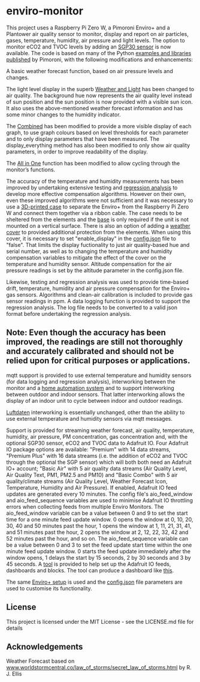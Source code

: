 # enviro-monitor
This project uses a Raspberry Pi Zero W, a Pimoroni Enviro+ and a Plantower air quality sensor to monitor, display and report on air particles, gases, temperature, humidity, air pressure and light levels. The option to monitor eCO2 and TVOC levels by adding an [SGP30 sensor](https://shop.pimoroni.com/products/sgp30-air-quality-sensor-breakout) is now available. The code is based on many of the Python [examples and libraries](https://github.com/pimoroni/enviroplus-python) [published](https://github.com/pimoroni/sgp30-python) by Pimoroni, with the following modifications and enhancements:

A basic weather forecast function, based on air pressure levels and changes.

The light level display in the superb [Weather and Light](https://github.com/pimoroni/enviroplus-python/blob/master/examples/weather-and-light.py) has been changed to air quality. The background hue now represents the air quality level instead of sun position and the sun position is now provided with a visible sun icon. It also uses the above-mentioned weather forecast information and has some minor changes to the humidity indicator.

The [Combined]( https://github.com/pimoroni/enviroplus-python/blob/master/examples/combined.py) has been modified to provide a more visible display of each graph, to use graph colours based on level thresholds for each parameter and to only display parameters that have been measured. The display_everything method has also been modified to only show air quality parameters, in order to improve readability of the display.

The [All in One]( https://github.com/pimoroni/enviroplus-python/blob/master/examples/all-in-one.py) function has been modified to allow cycling through the monitor’s functions.

The accuracy of the temperature and humidity measurements has been improved by undertaking extensive testing and [regression analysis](https://github.com/roscoe81/enviro-monitor/blob/master/Regression_Analysis/Northcliff_Enviro_Monitor_Regression_Analyser.py) to develop more effective compensation algorithms. However on their own, even these improved algorithms were not sufficient and it was necessary to use a [3D-printed case](https://github.com/roscoe81/enviro-monitor/tree/master/3DP_Files) to separate the Enviro+ from the Raspberry Pi Zero W and connect them together via a ribbon cable. The case needs to be sheltered from the elements and the [base](https://github.com/roscoe81/enviro-monitor/blob/master/3DP_Files/Northcliff_EM_Base_01.stl) is only required if the unit is not mounted on a vertical surface. There is also an option of adding a [weather cover](https://github.com/roscoe81/enviro-monitor/blob/master/3DP_Files/Northcliff_EM_Weather_Cover.stl) to provided additional protection from the elements. When using this cover, it is necessary to set "enable_display" in the [config.json](https://github.com/roscoe81/enviro-monitor/blob/master/Config/config.json) file to "false". That limits the display fuctionality to just air quality-based hue and serial number, as well as to changing the temperature and humidity compensation variables to mitigate the effect of the cover on the temperature and humidity sensor. Altitude compensation for the air pressure readings is set by the altitude parameter in the config.json file.

Likewise, testing and regression analysis was used to provide time-based drift, temperature, humidity and air pressure compensation for the Enviro+ gas sensors. Algorithms and clean-air calibration is included to provide gas sensor readings in ppm. A data logging function is provided to support the regression analysis. The log file needs to be converted to a valid json format before undertaking the regression analysis.

## Note: Even though the accuracy has been improved, the readings are still not thoroughly and accurately calibrated and should not be relied upon for critical purposes or applications.

mqtt support is provided to use external temperature and humidity sensors (for data logging and regression analysis), interworking between the monitor and a [home automation system](https://github.com/roscoe81/Home-Manager) and to support interworking between outdoor and indoor sensors. That latter interworking allows the display of an indoor unit to cycle between indoor and outdoor readings.

[Luftdaten]( https://github.com/pimoroni/enviroplus-python/blob/master/examples/luftdaten.py)  interworking is essentially unchanged, other than the ability to use external temperature and humidity sensors via mqtt messages.

Support is provided for streaming weather forecast, air quality, temperature, humidity, air pressure, PM concentration, gas concentration and, with the optional SGP30 sensor, eCO2 and TVOC data to Adafruit IO. Four Adafruit IO package options are available: "Premium" with 14 data streams, "Premium Plus" with 16 data streams (i.e. the addition of eCO2 and TVOC through the optional the SGP sensor) which will both both need an Adafruit IO+ account; "Basic Air" with 5 air quality data streams (Air Quality Level, Air Quality Text, PM1, PM2.5 and PM10) and "Basic Combo" with 5 air quality/climate streams (Air Quality Level, Weather Forecast Icon, Temperature, Humidity and Air Pressure). If enabled, Adafruit IO feed updates are generated every 10 minutes. The config file's aio_feed_window and aio_feed_sequence variables are used to minimise Adafruit IO throttling errors when collecting feeds from multiple Enviro Monitors. The aio_feed_window variable can be a value between 0 and 9 to set the start time for a one minute feed update window. 0 opens the window at 0, 10, 20, 30, 40 and 50 minutes past the hour, 1 opens the window at 1, 11, 21, 31, 41, and 51 minutes past the hour, 2 opens the window at 2, 12, 22, 32, 42 and 52 minutes past the hour, and so on. The aio_feed_sequence variable can be a value between 0 and 3 to set the feed update start time within the one minute feed update window. 0 starts the feed update immediately after the window opens, 1 delays the start by 15 seconds, 2 by 30 seconds and 3 by 45 seconds. A [tool](https://github.com/roscoe81/enviro-monitor/blob/master/Adafruit%20IO%20Feed%20Setup/Northcliff_adafruit_io_feed_setup_Gen.py) is provided to help set up the Adafruit IO feeds, dashboards and blocks. The tool can produce a dashboard like [this](https://io.adafruit.com/Roscoe81/dashboards/northcliff).

The same [Enviro+ setup]( https://github.com/pimoroni/enviroplus-python/blob/master/README.md) is used and the [config.json](https://github.com/roscoe81/enviro-monitor/blob/master/Config/config.json) file parameters are used to customise its functionality.

## License
This project is licensed under the MIT License - see the LICENSE.md file for details

## Acknowledgements

Weather Forecast based on www.worldstormcentral.co/law_of_storms/secret_law_of_storms.html by R. J. Ellis
